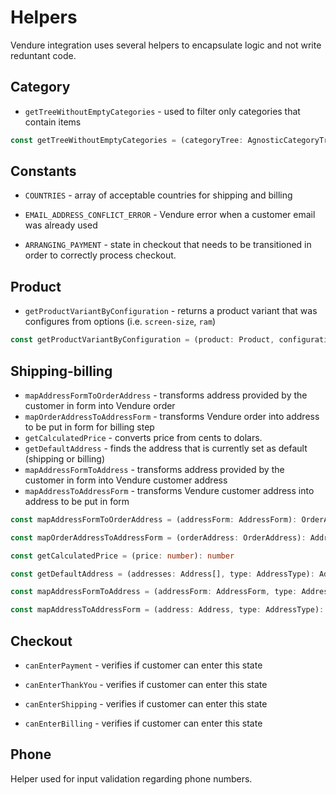 # Helpers

Vendure integration uses several helpers to encapsulate logic and not write reduntant code.

## Category

* `getTreeWithoutEmptyCategories` - used to filter only categories that contain items

```ts
const getTreeWithoutEmptyCategories = (categoryTree: AgnosticCategoryTree[]): AgnosticCategoryTree[]
```

## Constants

* `COUNTRIES` - array of acceptable countries for shipping and billing

* `EMAIL_ADDRESS_CONFLICT_ERROR` - Vendure error when a customer email was already used

* `ARRANGING_PAYMENT` - state in checkout that needs to be transitioned in order to correctly process checkout.

## Product

* `getProductVariantByConfiguration` - returns a product variant that was configures from options (i.e. `screen-size`, `ram`)

```ts
const getProductVariantByConfiguration = (product: Product, configuration: unknown): ProductVariant
```

## Shipping-billing

* `mapAddressFormToOrderAddress` - transforms address provided by the customer in form into Vendure order
* `mapOrderAddressToAddressForm` - transforms Vendure order into address to be put in form for billing step
* `getCalculatedPrice` - converts price from cents to dolars.
* `getDefaultAddress` - finds the address that is currently set as default (shipping or billing)
* `mapAddressFormToAddress` - transforms address provided by the customer in form into Vendure customer address
* `mapAddressToAddressForm` - transforms Vendure customer address into address to be put in form

```ts
const mapAddressFormToOrderAddress = (addressForm: AddressForm): OrderAddress

const mapOrderAddressToAddressForm = (orderAddress: OrderAddress): AddressForm

const getCalculatedPrice = (price: number): number

const getDefaultAddress = (addresses: Address[], type: AddressType): Address

const mapAddressFormToAddress = (addressForm: AddressForm, type: AddressType): Address

const mapAddressToAddressForm = (address: Address, type: AddressType): AddressForm
```

## Checkout

* `canEnterPayment` - verifies if customer can enter this state

* `canEnterThankYou` - verifies if customer can enter this state

* `canEnterShipping` - verifies if customer can enter this state

* `canEnterBilling` - verifies if customer can enter this state

## Phone

Helper used for input validation regarding phone numbers.
